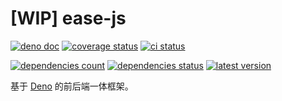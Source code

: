 # [WIP] ease-js

[![deno doc](https://doc.deno.land/badge.svg)][deno-doc]
[![coverage status](https://coveralls.io/repos/github/ease-js/ease-js/badge.svg?branch=main)][coveralls]
[![ci status](https://github.com/ease-js/ease-js/actions/workflows/ci.yaml/badge.svg?branch=main)][github-actions-ci]

[![dependencies count](https://img.shields.io/endpoint?url=https%3A%2F%2Fdeno-visualizer.danopia.net%2Fshields%2Fdep-count%2Fx%2Fease%2Fmod.ts)][deno-doc]
[![dependencies status](https://img.shields.io/endpoint?url=https%3A%2F%2Fdeno-visualizer.danopia.net%2Fshields%2Fupdates%2Fx%2Fease%2Fmod.ts)][deno-doc]
[![latest version](https://img.shields.io/endpoint?url=https%3A%2F%2Fdeno-visualizer.danopia.net%2Fshields%2Flatest-version%2Fx%2Fease%2Fmod.ts)][deno-doc]

[deno-doc]: https://deno.land/x/ease/
[coveralls]: https://coveralls.io/github/ease-js/ease-js?branch=main
[github-actions-ci]: https://github.com/ease-js/ease-js/actions/workflows/ci.yaml

基于 [Deno](https://deno.land/) 的前后端一体框架。
